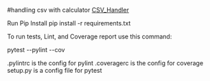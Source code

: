 #handling csv with calculator
[CSV_Handler](https://www.youtube.com/watch?v=je5jHyeqtIQ)



Run Pip Install
pip install -r requirements.txt

To run tests, Lint, and Coverage report use this command:

pytest  --pylint --cov

.pylintrc is the config for pylint
.coveragerc is the config for coverage
setup.py is a config file for pytest

